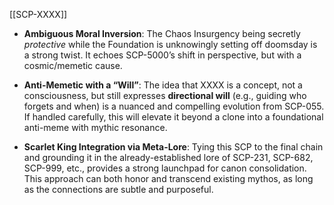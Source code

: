 [[SCP-XXXX]]
- **Ambiguous Moral Inversion**: The Chaos Insurgency being secretly _protective_ while the Foundation is unknowingly setting off doomsday is a strong twist. It echoes SCP-5000’s shift in perspective, but with a cosmic/memetic cause.
    
- **Anti-Memetic with a “Will”**: The idea that XXXX is a concept, not a consciousness, but still expresses **directional will** (e.g., guiding who forgets and when) is a nuanced and compelling evolution from SCP-055. If handled carefully, this will elevate it beyond a clone into a foundational anti-meme with mythic resonance.
    
- **Scarlet King Integration via Meta-Lore**: Tying this SCP to the final chain and grounding it in the already-established lore of SCP-231, SCP-682, SCP-999, etc., provides a strong launchpad for canon consolidation. This approach can both honor and transcend existing mythos, as long as the connections are subtle and purposeful.